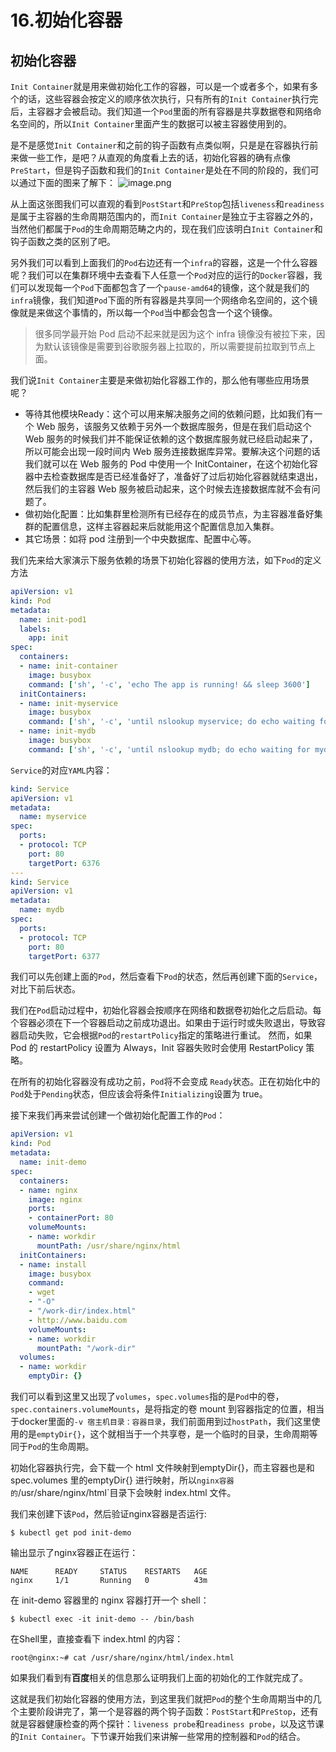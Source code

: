 # 16.初始化容器

## 初始化容器
`Init Container`就是用来做初始化工作的容器，可以是一个或者多个，如果有多个的话，这些容器会按定义的顺序依次执行，只有所有的`Init Container`执行完后，主容器才会被启动。我们知道一个`Pod`里面的所有容器是共享数据卷和网络命名空间的，所以`Init Container`里面产生的数据可以被主容器使用到的。

是不是感觉`Init Container`和之前的钩子函数有点类似啊，只是是在容器执行前来做一些工作，是吧？从直观的角度看上去的话，初始化容器的确有点像`PreStart`，但是钩子函数和我们的`Init Container`是处在不同的阶段的，我们可以通过下面的图来了解下：
![image.png](https://cdn.nlark.com/yuque/0/2019/png/372898/1566710889673-6d2e5953-4e79-492c-8adf-6abb9d8647db.png#align=left&display=inline&height=526&name=image.png&originHeight=1051&originWidth=1229&size=254529&status=done&width=614.5)

从上面这张图我们可以直观的看到`PostStart`和`PreStop`包括`liveness`和`readiness`是属于主容器的生命周期范围内的，而`Init Container`是独立于主容器之外的，当然他们都属于`Pod`的生命周期范畴之内的，现在我们应该明白`Init Container`和钩子函数之类的区别了吧。

另外我们可以看到上面我们的`Pod`右边还有一个`infra`的容器，这是一个什么容器呢？我们可以在集群环境中去查看下人任意一个`Pod`对应的运行的`Docker`容器，我们可以发现每一个`Pod`下面都包含了一个`pause-amd64`的镜像，这个就是我们的`infra`镜像，我们知道`Pod`下面的所有容器是共享同一个网络命名空间的，这个镜像就是来做这个事情的，所以每一个`Pod`当中都会包含一个这个镜像。

> 很多同学最开始 Pod 启动不起来就是因为这个 infra 镜像没有被拉下来，因为默认该镜像是需要到谷歌服务器上拉取的，所以需要提前拉取到节点上面。


我们说`Init Container`主要是来做初始化容器工作的，那么他有哪些应用场景呢？

- 等待其他模块Ready：这个可以用来解决服务之间的依赖问题，比如我们有一个 Web 服务，该服务又依赖于另外一个数据库服务，但是在我们启动这个 Web 服务的时候我们并不能保证依赖的这个数据库服务就已经启动起来了，所以可能会出现一段时间内 Web 服务连接数据库异常。要解决这个问题的话我们就可以在 Web 服务的 Pod 中使用一个 InitContainer，在这个初始化容器中去检查数据库是否已经准备好了，准备好了过后初始化容器就结束退出，然后我们的主容器 Web 服务被启动起来，这个时候去连接数据库就不会有问题了。
- 做初始化配置：比如集群里检测所有已经存在的成员节点，为主容器准备好集群的配置信息，这样主容器起来后就能用这个配置信息加入集群。
- 其它场景：如将 pod 注册到一个中央数据库、配置中心等。

我们先来给大家演示下服务依赖的场景下初始化容器的使用方法，如下`Pod`的定义方法

```yaml
apiVersion: v1
kind: Pod
metadata:
  name: init-pod1
  labels:
    app: init
spec:
  containers:
  - name: init-container
    image: busybox
    command: ['sh', '-c', 'echo The app is running! && sleep 3600']
  initContainers:
  - name: init-myservice
    image: busybox
    command: ['sh', '-c', 'until nslookup myservice; do echo waiting for myservice; sleep 2; done;']
  - name: init-mydb
    image: busybox
    command: ['sh', '-c', 'until nslookup mydb; do echo waiting for mydb; sleep 2; done;']
```

`Service`的对应`YAML`内容：

```yaml
kind: Service
apiVersion: v1
metadata:
  name: myservice
spec:
  ports:
  - protocol: TCP
    port: 80
    targetPort: 6376
---
kind: Service
apiVersion: v1
metadata:
  name: mydb
spec:
  ports:
  - protocol: TCP
    port: 80
    targetPort: 6377
```

我们可以先创建上面的`Pod`，然后查看下`Pod`的状态，然后再创建下面的`Service`，对比下前后状态。

我们在`Pod`启动过程中，初始化容器会按顺序在网络和数据卷初始化之后启动。每个容器必须在下一个容器启动之前成功退出。如果由于运行时或失败退出，导致容器启动失败，它会根据`Pod`的`restartPolicy`指定的策略进行重试。 然而，如果 Pod 的 restartPolicy 设置为 Always，Init 容器失败时会使用 RestartPolicy 策略。

在所有的初始化容器没有成功之前，`Pod`将不会变成 `Ready`状态。正在初始化中的`Pod`处于`Pending`状态，但应该会将条件`Initializing`设置为 true。

接下来我们再来尝试创建一个做初始化配置工作的`Pod`：

```yaml
apiVersion: v1
kind: Pod
metadata:
  name: init-demo
spec:
  containers:
  - name: nginx
    image: nginx
    ports:
    - containerPort: 80
    volumeMounts:
    - name: workdir
      mountPath: /usr/share/nginx/html
  initContainers:
  - name: install
    image: busybox
    command:
    - wget
    - "-O"
    - "/work-dir/index.html"
    - http://www.baidu.com
    volumeMounts:
    - name: workdir
      mountPath: "/work-dir"
  volumes:
  - name: workdir
    emptyDir: {}
```

我们可以看到这里又出现了`volumes`，`spec.volumes`指的是`Pod`中的卷，`spec.containers.volumeMounts`，是将指定的卷 mount 到容器指定的位置，相当于docker里面的`-v 宿主机目录：容器目录`，我们前面用到过`hostPath`，我们这里使用的是`emptyDir{}`，这个就相当于一个共享卷，是一个临时的目录，生命周期等同于`Pod`的生命周期。

初始化容器执行完，会下载一个 html 文件映射到emptyDir{}，而主容器也是和 spec.volumes 里的emptyDir{} 进行映射，所以`nginx容器的`/usr/share/nginx/html`目录下会映射 index.html 文件。

我们来创建下该`Pod`，然后验证nginx容器是否运行:

```shell
$ kubectl get pod init-demo
```

输出显示了nginx容器正在运行：

```shell
NAME      READY     STATUS    RESTARTS   AGE
nginx     1/1       Running   0          43m
```

在 init-demo 容器里的 nginx 容器打开一个 shell：

```shell
$ kubectl exec -it init-demo -- /bin/bash
```

在Shell里，直接查看下 index.html 的内容：

```shell
root@nginx:~# cat /usr/share/nginx/html/index.html
```

如果我们看到有**百度**相关的信息那么证明我们上面的初始化的工作就完成了。

这就是我们初始化容器的使用方法，到这里我们就把`Pod`的整个生命周期当中的几个主要阶段讲完了，第一个是容器的两个钩子函数：`PostStart`和`PreStop`，还有就是容器健康检查的两个探针：`liveness probe`和`readiness probe`，以及这节课的`Init Container`。下节课开始我们来讲解一些常用的控制器和`Pod`的结合。


